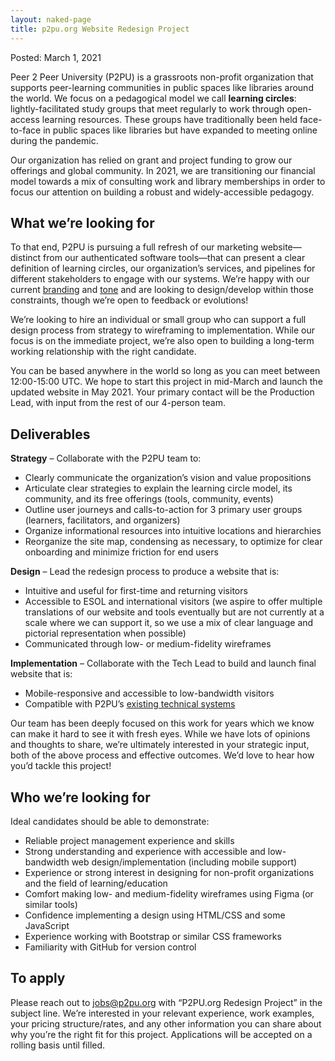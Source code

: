 ```yaml
---
layout: naked-page
title: p2pu.org Website Redesign Project
---
```

Posted: March 1, 2021

Peer 2 Peer University (P2PU) is a grassroots non-profit organization that supports peer-learning communities in public spaces like libraries around the world. We focus on a pedagogical model we call **learning circles**: lightly-facilitated study groups that meet regularly to work through open-access learning resources. These groups have traditionally been held face-to-face in public spaces like libraries but have expanded to meeting online during the pandemic.

Our organization has relied on grant and project funding to grow our offerings and global community. In 2021, we are transitioning our financial model towards a mix of consulting work and library memberships in order to focus our attention on building a robust and widely-accessible pedagogy.

## What we’re looking for

To that end, P2PU is pursuing a full refresh of our marketing website—distinct from our authenticated software tools—that can present a clear definition of learning circles, our organization’s services, and pipelines for different stakeholders to engage with our systems. We’re happy with our current [branding](https://github.com/p2pu/design/blob/master/brand-book/brandbook-v2.0.pdf) and [tone](https://github.com/p2pu/design/blob/master/README.md) and are looking to design/develop within those constraints, though we’re open to feedback or evolutions!

We’re looking to hire an individual or small group who can support a full design process from strategy to wireframing to implementation. While our focus is on the immediate project, we’re also open to building a long-term working relationship with the right candidate.

You can be based anywhere in the world so long as you can meet between 12:00-15:00 UTC. We hope to start this project in mid-March and launch the updated website in May 2021.  Your primary contact will be the Production Lead, with input from the rest of our 4-person team.

## Deliverables

**Strategy**  – Collaborate with the P2PU team to:
- Clearly communicate the organization’s vision and value propositions
- Articulate clear strategies to explain the learning circle model, its community, and its free offerings (tools, community, events)
- Outline user journeys and calls-to-action for 3 primary user groups (learners, facilitators, and organizers)
- Organize informational resources into intuitive locations and hierarchies
- Reorganize the site map, condensing as necessary, to optimize for clear onboarding and minimize friction for end users

**Design**  – Lead the redesign process to produce a website that is:
- Intuitive and useful for first-time and returning visitors
- Accessible to ESOL and international visitors (we aspire to offer multiple translations of our website and tools eventually but are not currently at a scale where we can support it, so we use a mix of clear language and pictorial representation when possible)
- Communicated through low- or medium-fidelity wireframes

**Implementation**  – Collaborate with the Tech Lead to build and launch final website that is:
- Mobile-responsive and accessible to low-bandwidth visitors
- Compatible with P2PU’s [existing technical systems](https://github.com/p2pu/tech/blob/master/README.md)

Our team has been deeply focused on this work for years which we know can make it hard to see it with fresh eyes. While we have lots of opinions and thoughts to share, we’re ultimately interested in your strategic input, both of the above process and effective outcomes. We’d love to hear how you’d tackle this project! 

## Who we’re looking for

Ideal candidates should be able to demonstrate:
- Reliable project management experience and skills
- Strong understanding and experience with accessible and low-bandwidth web design/implementation (including mobile support)
- Experience or strong interest in designing for non-profit organizations and the field of learning/education
- Comfort making low- and medium-fidelity wireframes using Figma (or similar tools)
- Confidence implementing a design using HTML/CSS and some JavaScript
- Experience working with Bootstrap or similar CSS frameworks
- Familiarity with GitHub for version control

## To apply
Please reach out to [jobs@p2pu.org](mailto:jobs@p2pu.org) with “P2PU.org Redesign Project” in the subject line. We’re interested in your relevant experience, work examples, your pricing structure/rates, and any other information you can share about why you’re the right fit for this project. Applications will be accepted on a rolling basis until filled.

